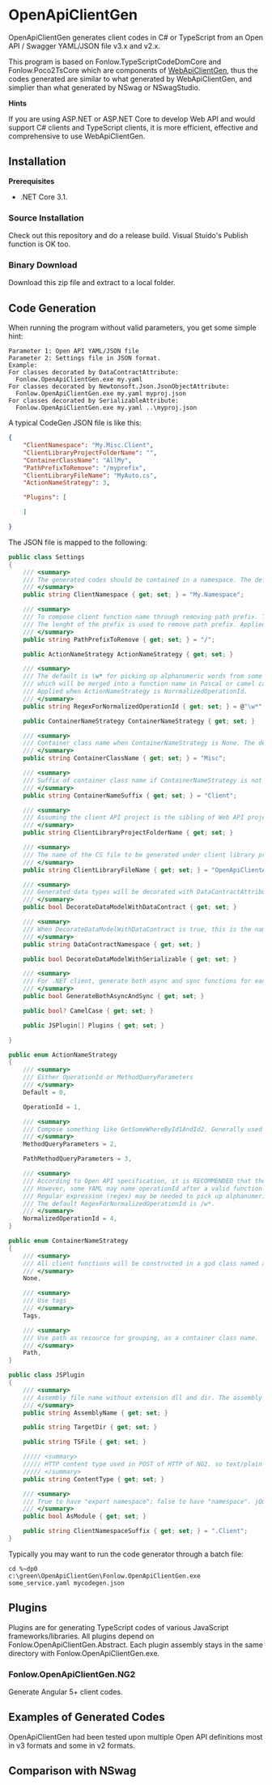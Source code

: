# OpenApiClientGen
OpenApiClientGen generates client codes in C# or TypeScript from an Open API / Swagger YAML/JSON file v3.x and v2.x.

This program is based on Fonlow.TypeScriptCodeDomCore and Fonlow.Poco2TsCore which are components of [WebApiClientGen](https://github.com/zijianhuang/webapiclientgen), thus the codes generated are similar to what generated by WebApiClientGen, and simplier than what generated by NSwag or NSwagStudio.

**Hints**

If you are using ASP.NET or ASP.NET Core to develop Web API and would support C# clients and TypeScript clients, it is more efficient, effective and comprehensive to use WebApiClientGen.

## Installation

**Prerequisites**

* .NET Core 3.1.

### Source Installation
Check out this repository and do a release build. Visual Stuido's Publish function is OK too.

### Binary Download

Download this zip file and extract to a local folder.


## Code Generation

When running the program without valid parameters, you get some simple hint:
```
Parameter 1: Open API YAML/JSON file
Parameter 2: Settings file in JSON format.
Example:
For classes decorated by DataContractAttribute:
  Fonlow.OpenApiClientGen.exe my.yaml
For classes decorated by Newtonsoft.Json.JsonObjectAttribute:
  Fonlow.OpenApiClientGen.exe my.yaml myproj.json
For classes decorated by SerializableAttribute:
  Fonlow.OpenApiClientGen.exe my.yaml ..\myproj.json
```

A typical CodeGen JSON file is like this:
```json
{
    "ClientNamespace": "My.Misc.Client",
    "ClientLibraryProjectFolderName": "",
    "ContainerClassName": "AllMy",
    "PathPrefixToRemove": "/myprefix",
    "ClientLibraryFileName": "MyAuto.cs",
    "ActionNameStrategy": 3,

    "Plugins": [

    ]

}
```

The JSON file is mapped to the following:
```c#
public class Settings
{
	/// <summary>
	/// The generated codes should be contained in a namespace. The default is My.Namespace.
	/// </summary>
	public string ClientNamespace { get; set; } = "My.Namespace";

	/// <summary>
	/// To compose client function name through removing path prefix. Typically / or /api. The default is /.
	/// The lenght of the prefix is used to remove path prefix. Applied when ActionNameStrategy is PathMethodQueryParameters.
	/// </summary>
	public string PathPrefixToRemove { get; set; } = "/";

	public ActionNameStrategy ActionNameStrategy { get; set; }

	/// <summary>
	/// The default is \w* for picking up alphanumeric words from some crikey operationIds through matching a list of words 
	/// which will be merged into a function name in Pascal or camel casing. 
	/// Applied when ActionNameStrategy is NorrmalizedOperationId.
	/// </summary>
	public string RegexForNormalizedOperationId { get; set; } = @"\w*";

	public ContainerNameStrategy ContainerNameStrategy { get; set; }

	/// <summary>
	/// Container class name when ContainerNameStrategy is None. The default is Misc.
	/// </summary>
	public string ContainerClassName { get; set; } = "Misc";

	/// <summary>
	/// Suffix of container class name if ContainerNameStrategy is not None. The default is "Client".
	/// </summary>
	public string ContainerNameSuffix { get; set; } = "Client";

	/// <summary>
	/// Assuming the client API project is the sibling of Web API project. Relative path to the WebApi project should be fine.
	/// </summary>
	public string ClientLibraryProjectFolderName { get; set; }

	/// <summary>
	/// The name of the CS file to be generated under client library project folder. The default is OpenApiClientAuto.cs.
	/// </summary>
	public string ClientLibraryFileName { get; set; } = "OpenApiClientAuto.cs";

	/// <summary>
	/// Generated data types will be decorated with DataContractAttribute and DataMemberAttribute.
	/// </summary>
	public bool DecorateDataModelWithDataContract { get; set; }

	/// <summary>
	/// When DecorateDataModelWithDataContract is true, this is the namespace of DataContractAttribute. For example, "http://mybusiness.com/09/2019
	/// </summary>
	public string DataContractNamespace { get; set; }

	public bool DecorateDataModelWithSerializable { get; set; }

	/// <summary>
	/// For .NET client, generate both async and sync functions for each Web API function
	/// </summary>
	public bool GenerateBothAsyncAndSync { get; set; }

	public bool? CamelCase { get; set; }

	public JSPlugin[] Plugins { get; set; }

}

public enum ActionNameStrategy
{
	/// <summary>
	/// Either OperationId or MethodQueryParameters
	/// </summary>
	Default = 0,

	OperationId = 1,

	/// <summary>
	/// Compose something like GetSomeWhereById1AndId2. Generally used with ContainerNameStrategy.Path
	/// </summary>
	MethodQueryParameters = 2,

	PathMethodQueryParameters = 3,

	/// <summary>
	/// According to Open API specification, it is RECOMMENDED that the naming of operationId follows common programming naming conventions. 
	/// However, some YAML may name operationId after a valid function name. For example, "list-data-sets", "Search by name" or "SearchByName@WkUld". 
	/// Regular expression (regex) may be needed to pick up alphanumeric words from such operationId and create a valid function name.
	/// The default RegexForNormalizedOperationId is /w*.
	/// </summary>
	NormalizedOperationId = 4,
}

public enum ContainerNameStrategy
{
	/// <summary>
	/// All client functions will be constructed in a god class named after ContainerClassName
	/// </summary>
	None,

	/// <summary>
	/// Use tags
	/// </summary>
	Tags,

	/// <summary>
	/// Use path as resource for grouping, as a container class name.
	/// </summary>
	Path,
}

public class JSPlugin
{
	/// <summary>
	/// Assembly file name without extension dll and dir. The assembly file should be in the same directory of the main program.
	/// </summary>
	public string AssemblyName { get; set; }

	public string TargetDir { get; set; }

	public string TSFile { get; set; }

	///// <summary>
	///// HTTP content type used in POST of HTTP of NG2. so text/plain could be used to avoid preflight in CORS.
	///// </summary>
	public string ContentType { get; set; }

	/// <summary>
	/// True to have "export namespace"; false to have "namespace". jQuery wants "namespace".
	/// </summary>
	public bool AsModule { get; set; }

	public string ClientNamespaceSuffix { get; set; } = ".Client";
}

```

Typically you may want to run the code generator through a batch file:
```batch
cd %~dp0
c:\green\OpenApiClientGen\Fonlow.OpenApiClientGen.exe some_service.yaml mycodegen.json
```

## Plugins

Plugins are for generating TypeScript codes of various JavaScript frameworks/libraries. All plugins depend on Fonlow.OpenApiClientGen.Abstract. Each plugin assembly stays in the same directory with Fonlow.OpenApiClientGen.exe.

### Fonlow.OpenApiClientGen.NG2

Generate Angular 5+ client codes.

## Examples of Generated Codes

OpenApiClientGen had been tested upon multiple Open API definitions most in v3 formats and some in v2 formats.


## Comparison with NSwag

